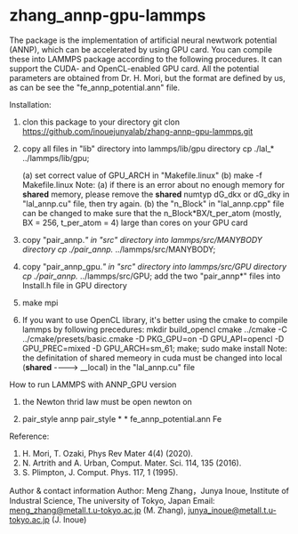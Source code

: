 # zhang_annp-gpu-lammps
The package is the implementation of artificial neural newtwork potential (ANNP), which can be accelerated by using GPU card. You can compile these into LAMMPS package according to the following procedures. It can support the CUDA- and OpenCL-enabled GPU card. All the potential parameters are obtained from Dr. H. Mori, but the format are defined by us, as can be see the "fe_annp_potential.ann" file.

Installation:
1. clon this package to your directory
   git clon https://github.com/inouejunyalab/zhang-annp-gpu-lammps.git

2. copy all files in "lib" directory into lammps/lib/gpu directory
   cp ./lal_* ../lammps/lib/gpu;

   (a) set correct value of GPU_ARCH in "Makefile.linux"
   (b) make -f Makefile.linux
   Note: 
   (a) if there is an error about no enough memory for __shared__ memory, please remove the __shared__ numtyp dG_dkx or dG_dky in "lal_annp.cu" file, then try again.
   (b) the "n_Block" in "lal_annp.cpp" file can be changed to make sure that the n_Block*BX/t_per_atom (mostly, BX = 256, t_per_atom = 4) large than cores on your GPU card

3. copy "pair_annp.*" in "src" directory into lammps/src/MANYBODY directory
   cp ./pair_annp.* ../lammps/src/MANYBODY;

4. copy "pair_annp_gpu.*" in "src" directory into lammps/src/GPU directory 
   cp ./pair_annp.* ../lammps/src/GPU;
   add the two "pair_annp*" files into Install.h file in GPU directory

5. make mpi

6. If you want to use OpenCL library, it's better using the cmake to compile lammps by following precedures:
   mkdir build_opencl
   cmake ../cmake -C ../cmake/presets/basic.cmake -D PKG_GPU=on -D GPU_API=opencl -D GPU_PREC=mixed -D GPU_ARCH=sm_61;
   make;
   sudo make install
   Note: the definitation of shared memeory in cuda must be changed into local (__shared__ ----> __local) in the "lal_annp.cu" file  

How to run LAMMPS with ANNP_GPU version
1. the Newton thrid law must be open 
   newton on

2. pair_style	annp
   pair_style	* * fe_annp_potential.ann Fe

Reference:
1. H. Mori, T. Ozaki, Phys Rev Mater 4(4) (2020).
2. N. Artrith and A. Urban, Comput. Mater. Sci. 114, 135 (2016).
3. S. Plimpton, J. Comput. Phys. 117, 1 (1995).

Author & contact information
Author: Meng Zhang，Junya Inoue, Institute of Industral Science, The university of Tokyo, Japan
Email: meng_zhang@metall.t.u-tokyo.ac.jp (M. Zhang), junya_inoue@metall.t.u-tokyo.ac.jp (J. Inoue)
